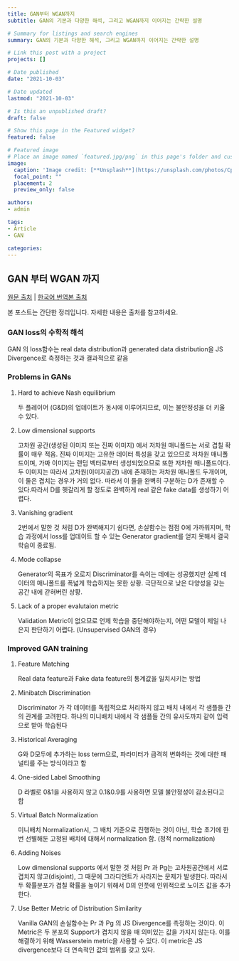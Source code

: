 ```yaml
---
title: GAN부터 WGAN까지
subtitle: GAN의 기본과 다양한 해석, 그리고 WGAN까지 이어지는 간략한 설명

# Summary for listings and search engines
summary: GAN의 기본과 다양한 해석, 그리고 WGAN까지 이어지는 간략한 설명

# Link this post with a project
projects: []

# Date published
date: "2021-10-03"

# Date updated
lastmod: "2021-10-03"

# Is this an unpublished draft?
draft: false

# Show this page in the Featured widget?
featured: false

# Featured image
# Place an image named `featured.jpg/png` in this page's folder and customize its options here.
image:
  caption: 'Image credit: [**Unsplash**](https://unsplash.com/photos/CpkOjOcXdUY)'
  focal_point: ""
  placement: 2
  preview_only: false

authors:
- admin

tags: 
- Article
- GAN

categories:
---
```


## GAN 부터 WGAN 까지

[원문 출처](https://lilianweng.github.io/lil-log/2017/08/20/from-GAN-to-WGAN.html) | [한국어 번역본 출처](https://github.com/yjucho1/articles/blob/master/fromGANtoWGAN/readme.md#generative-adversarial-network-gan)

본 포스트는 간단한 정리입니다.
자세한 내용은 출처를 참고하세요.

### GAN loss의 수학적 해석
GAN 의 loss함수는 real data distribution과  generated data distribution을 JS Divergence로 측정하는 것과 결과적으로 같음

### Problems in GANs
1. Hard to achieve Nash equilibrium

    두 플레이어 (G&D)의 업데이트가 동시에 이루어지므로, 이는 불안정성을 더 키울 수 있다.
2. Low dimensional supports
    
    고차원 공간(생성된 이미지 또는 진짜 이미지) 에서 저차원 매니폴드는 서로 겹칠 확률이 매우 적음.
    진짜 이미지는 고유한 데이터 특성을 갖고 있으므로 저차원 매니폴드이며, 가짜 이미지는 랜덤 벡터로부터 생성되었으므로 또한 저차원 매니폴드이다.
    두 이미지는 따라서 고차원(이미지공간) 내에 존재하는 저차원 매니폴드 두개이며, 이 둘은 겹치는 경우가 거의 없다.
    따라서 이 둘을 완벽히 구분하는 D가 존재할 수 있다.따라서 D를 헷갈리게 할 정도로 완벽하게 real 같은 fake data를 생성하기 어렵다.
3. Vanishing gradient
    
    2번에서 말한 것 처럼 D가 완벽해지기 쉽다면, 손실함수는 점점 0에 가까워지며, 학습 과정에서 loss를 업데이트 할 수 있는 Generator gradient를 얻지 못해서 결국 학습이 종료됨.
4. Mode collapse
    
    Generator의 목표가 오로지 Discriminator를 속이는 데에는 성공했지만 실제 데이터의 매니폴드를 폭넓게 학습하지는 못한 상황. 극단적으로 낮은 다양성을 갖는 공간 내에 갇혀버린 상황.
5. Lack of a proper evalutaion metric
    
    Validation Metric이 없으므로 언제 학습을 중단해야하는지, 어떤 모델이 제일 나은지 판단하기 어렵다. (Unsupervised GAN의 경우)

### Improved GAN training
1. Feature Matching

    Real data feature과 Fake data feature의 통계값을 일치시키는 방법

2. Minibatch Discrimination

    Discriminator 가 각 데이터를 독립적으로 처리하지 않고 배치 내에서 각 샘플들 간의 관계를 고려한다.
    하나의 미니배치 내에서 각 샘플들 간의 유사도까지 같이 입력으로 받아 학습된다

3. Historical Averaging

    G와 D모두에 추가하는 loss term으로, 파라미터가 급격히 변화하는 것에 대한 패널티를 주는 방식이라고 함

4. One-sided Label Smoothing

    D 라벨로 0&1을 사용하지 않고 0.1&0.9를 사용하면 모델 불안정성이 감소된다고 함

5. Virtual Batch Normalization

    미니배치 Normalization시, 그 배치 기준으로 진행하는 것이 아닌, 학습 초기에 한번 선별해둔 고정된 배치에 대해서 normalization 함. (정적 normalization)

6. Adding Noises

    Low dimensional supports 에서 말한 것 처럼 Pr 과 Pg는 고차원공간에서 서로 겹치지 않고(disjoint), 그 때문에 그라디언트가 사라지는 문제가 발생한다.
    따라서 두 확률분포가 겹칠 확률을 높이기 위해서 D의 인풋에 인위적으로 노이즈 값을 추가한다.

7. Use Better Metric of Distribution Similarity

    Vanilla GAN의 손실함수는 Pr 과 Pg 의 JS Divergence를 측정하는 것이다. 이 Metric은 두 분포의 Support가 겹치지 않을 때 의미있는 값을 가지지 않는다.
    이를 해결하기 위해 Wasserstein metric을 사용할 수 있다. 이 metric은 JS divergence보다 더 연속적인 값의 범위를 갖고 있다.
